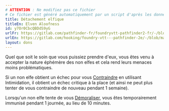 ```yaml
---
# ATTENTION : Ne modifiez pas ce fichier
# Ce fichier est généré automatiquement par un script d'après les données du module Foundry VTT officiel et de sa traduction
title: Détachement elfique
titleEn: Elven Aloofness
id: y7Or0CbcQBDdS9yG
urlFr: https://gitlab.com/pathfinder-fr/foundryvtt-pathfinder2-fr/-/blob/master/data/feats/y7Or0CbcQBDdS9yG.htm
urlEn: https://gitlab.com/hooking/foundry-vtt---pathfinder-2e/-/blob/master/packs/data/feats.db/elven-aloofness.json
layout: dons
---
```

Quel que soit le soin que vous puissiez prendre d'eux, vous êtes venu à accepter la nature éphémère des non elfes et cela rend leurs menaces moins problématiques.

Si un non elfe obtient un échec pour vous [Contraindre](../actions/contraindre.html) en utilisant Intimidation, il obtient un échec critique à la place (et ainsi ne peut plus tenter de vous contraindre de nouveau pendant 1 semaine).

Lorsqu'un non elfe tente de vous [Démoraliser](../actions/démoraliser.html), vous êtes temporairement immunisé pendant 1 journée, au lieu de 10 minutes.
